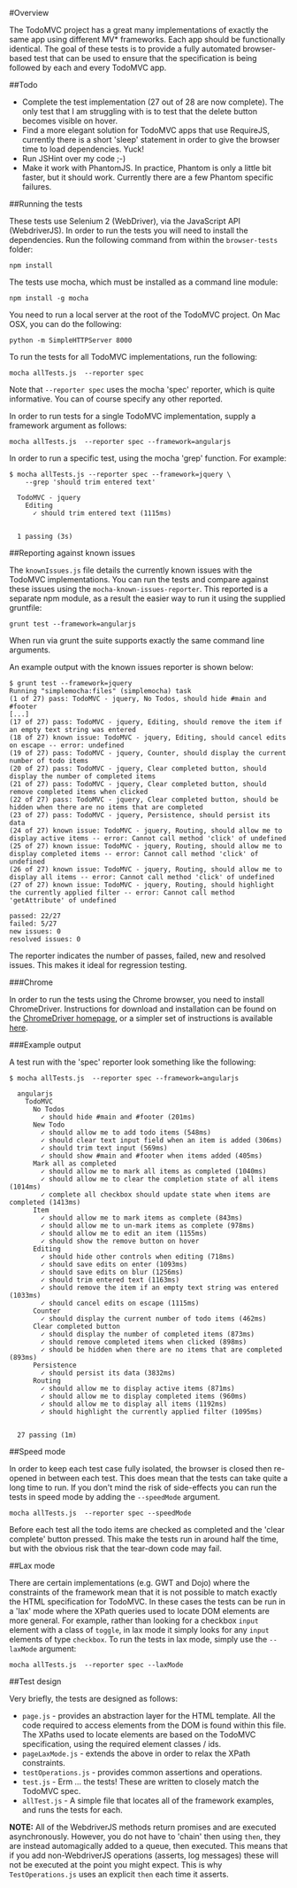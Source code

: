 #Overview

The TodoMVC project has a great many implementations of exactly the same app using different MV* frameworks. Each app should be functionally identical. The goal of these tests is to provide a fully automated browser-based test that can be used to ensure that the specification is being followed by each and every TodoMVC app.

##Todo

 + Complete the test implementation (27 out of 28 are now complete). The only test that I am struggling with is to test that the delete button becomes visible on hover.
 + Find a more elegant solution for TodoMVC apps that use RequireJS, currently there is a short 'sleep' statement in order to give the browser time to load dependencies. Yuck!
 + Run JSHint over my code ;-)
 + Make it work with PhantomJS. In practice, Phantom is only a little bit faster, but it should work. Currently there are a few Phantom specific failures.

##Running the tests

These tests use Selenium 2 (WebDriver), via the JavaScript API (WebdriverJS).  In order to run the tests you will need to install the dependencies. Run the following command from within the `browser-tests` folder:

	npm install

The tests use mocha, which must be installed as a command line module:

	npm install -g mocha

You need to run a local server at the root of the TodoMVC project. On Mac OSX, you can do the following:

	python -m SimpleHTTPServer 8000

To run the tests for all TodoMVC implementations, run the following:

	mocha allTests.js  --reporter spec

Note that `--reporter spec` uses the mocha 'spec' reporter, which is quite informative. You can of course specify any other reported.

In order to run tests for a single TodoMVC implementation, supply a framework argument as follows:

	mocha allTests.js  --reporter spec --framework=angularjs

In order to run a specific test, using the mocha 'grep' function. For example:

	$ mocha allTests.js --reporter spec --framework=jquery \
		--grep 'should trim entered text'

	  TodoMVC - jquery
	    Editing
	      ✓ should trim entered text (1115ms)


	  1 passing (3s)


##Reporting against known issues

The `knownIssues.js` file details the currently known issues with the TodoMVC implementations. You can run the tests and compare against these  issues using the `mocha-known-issues-reporter`. This reported is a separate npm module, as a result the easier way to run it using the supplied gruntfile:

	grunt test --framework=angularjs

When run via grunt the suite supports exactly the same command line arguments.

An example output with the known issues reporter is shown below:

	$ grunt test --framework=jquery
	Running "simplemocha:files" (simplemocha) task
	(1 of 27) pass: TodoMVC - jquery, No Todos, should hide #main and #footer
	[...]
	(17 of 27) pass: TodoMVC - jquery, Editing, should remove the item if an empty text string was entered
	(18 of 27) known issue: TodoMVC - jquery, Editing, should cancel edits on escape -- error: undefined
	(19 of 27) pass: TodoMVC - jquery, Counter, should display the current number of todo items
	(20 of 27) pass: TodoMVC - jquery, Clear completed button, should display the number of completed items
	(21 of 27) pass: TodoMVC - jquery, Clear completed button, should remove completed items when clicked
	(22 of 27) pass: TodoMVC - jquery, Clear completed button, should be hidden when there are no items that are completed
	(23 of 27) pass: TodoMVC - jquery, Persistence, should persist its data
	(24 of 27) known issue: TodoMVC - jquery, Routing, should allow me to display active items -- error: Cannot call method 'click' of undefined
	(25 of 27) known issue: TodoMVC - jquery, Routing, should allow me to display completed items -- error: Cannot call method 'click' of undefined
	(26 of 27) known issue: TodoMVC - jquery, Routing, should allow me to display all items -- error: Cannot call method 'click' of undefined
	(27 of 27) known issue: TodoMVC - jquery, Routing, should highlight the currently applied filter -- error: Cannot call method 'getAttribute' of undefined

	passed: 22/27
	failed: 5/27
	new issues: 0
	resolved issues: 0

The reporter indicates the number of passes, failed, new and resolved issues. This makes it ideal for regression testing.

###Chrome

In order to run the tests using the Chrome browser, you need to install ChromeDriver. Instructions for download and installation can be found on the [ChromeDriver homepage](http://code.google.com/p/selenium/wiki/ChromeDriver), or a simpler set of instructions is available [here](http://damien.co/resources/how-to-install-chromedriver-mac-os-x-selenium-python-7406).

###Example output

A test run with the 'spec' reporter look something like the following:

    $ mocha allTests.js  --reporter spec --framework=angularjs

	  angularjs
	    TodoMVC
	      No Todos
	        ✓ should hide #main and #footer (201ms)
	      New Todo
	        ✓ should allow me to add todo items (548ms)
	        ✓ should clear text input field when an item is added (306ms)
	        ✓ should trim text input (569ms)
	        ✓ should show #main and #footer when items added (405ms)
	      Mark all as completed
	        ✓ should allow me to mark all items as completed (1040ms)
	        ✓ should allow me to clear the completion state of all items (1014ms)
	        ✓ complete all checkbox should update state when items are completed (1413ms)
	      Item
	        ✓ should allow me to mark items as complete (843ms)
	        ✓ should allow me to un-mark items as complete (978ms)
	        ✓ should allow me to edit an item (1155ms)
	        ✓ should show the remove button on hover
	      Editing
	        ✓ should hide other controls when editing (718ms)
	        ✓ should save edits on enter (1093ms)
	        ✓ should save edits on blur (1256ms)
	        ✓ should trim entered text (1163ms)
	        ✓ should remove the item if an empty text string was entered (1033ms)
	        ✓ should cancel edits on escape (1115ms)
	      Counter
	        ✓ should display the current number of todo items (462ms)
	      Clear completed button
	        ✓ should display the number of completed items (873ms)
	        ✓ should remove completed items when clicked (898ms)
	        ✓ should be hidden when there are no items that are completed (893ms)
	      Persistence
	        ✓ should persist its data (3832ms)
	      Routing
	        ✓ should allow me to display active items (871ms)
	        ✓ should allow me to display completed items (960ms)
	        ✓ should allow me to display all items (1192ms)
	        ✓ should highlight the currently applied filter (1095ms)


	  27 passing (1m)

##Speed mode

In order to keep each test case fully isolated, the browser is closed then re-opened in between each test. This does mean that the tests can take quite a long time to run. If you don't mind the risk of side-effects you can run the tests in speed mode by adding the `--speedMode` argument.

	mocha allTests.js  --reporter spec --speedMode

Before each test all the todo items are checked as completed and the 'clear complete' button pressed. This make the tests run in around half the time, but with the obvious risk that the tear-down code may fail.

##Lax mode

There are certain implementations (e.g. GWT and Dojo) where the constraints of the framework mean that it is not possible to match exactly the HTML specification for TodoMVC. In these cases the tests can be run in a 'lax' mode where the XPath queries used to locate DOM elements are more general. For example, rather than looking for a checkbox `input` element with a class of `toggle`, in lax mode it simply looks for any `input` elements of type `checkbox`. To run the tests in lax mode, simply use the `--laxMode` argument:

	mocha allTests.js  --reporter spec --laxMode


##Test design

Very briefly, the tests are designed as follows:

 + `page.js` - provides an abstraction layer for the HTML template. All the code required to access elements from the DOM is found within this file. The XPaths used to locate elements are based on the TodoMVC specification, using the required element classes / ids.
 + `pageLaxMode.js` - extends the above in order to relax the XPath constraints.
 + `testOperations.js` - provides common assertions and operations.
 + `test.js` - Erm … the tests! These are written to closely match the TodoMVC spec.
 + `allTest.js` - A simple file that locates all of the framework examples, and runs the tests for each.

**NOTE:** All of the WebdriverJS methods return promises and are executed asynchronously. However, you do not have to 'chain' then using `then`, they are instead automagically added to a queue, then executed. This means that if you add non-WebdriverJS operations (asserts, log messages) these will not be executed at the point you might expect. This is why `TestOperations.js` uses an explicit `then` each time it asserts.
